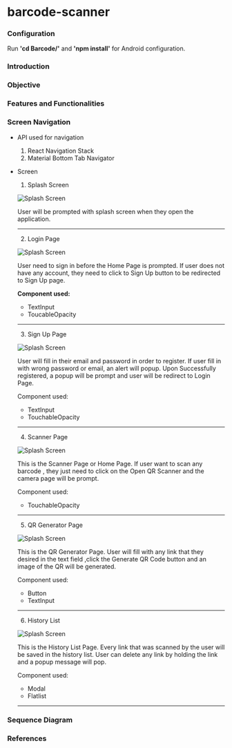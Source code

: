 # barcode-scanner

### Configuration
 Run **'cd Barcode/'** and **'npm install'** for Android configuration.
 
### Introduction
### Objective
### Features and Functionalities
### Screen Navigation
* API used for navigation
    1. React Navigation Stack
    2. Material Bottom Tab Navigator
    
* Screen
    1. Splash Screen
    
     ![Splash Screen](https://raw.githubusercontent.com/muhdlaziem/barcode-scanner/master/Barcode/images/icon.png)
    
    User will be prompted with splash screen when they open the application.
    _____________________
    2. Login Page
    
     ![Splash Screen](https://raw.githubusercontent.com/muhdlaziem/barcode-scanner/master/Barcode/images/icon.png)
    
    User need to sign in before the Home Page is prompted. If user does not have any account, they need to click to Sign Up button to be redirected to Sign Up page.
    
    **Component used:** 
    + TextInput
    + ToucableOpacity
    _____________________
    
    
    3. Sign Up Page
    
     ![Splash Screen](https://raw.githubusercontent.com/muhdlaziem/barcode-scanner/master/Barcode/images/icon.png)
    
    User will fill in their email and password in order to register. If user fill in with wrong password or email, an alert will popup. Upon Successfully registered, a popup will be prompt and user will be redirect to Login Page.
    
    Component used:
    + TextInput
    + TouchableOpacity
    _____________________


    4. Scanner Page
    
    ![Splash Screen](https://raw.githubusercontent.com/muhdlaziem/barcode-scanner/master/Barcode/images/icon.png)
    
    This is the Scanner Page or Home Page. If user want to scan any barcode , they just need to click on the Open QR Scanner and the camera page will be prompt.
    
    Component used:
    + TouchableOpacity
    _____________________
        
        
    5. QR Generator Page
    
    ![Splash Screen](https://raw.githubusercontent.com/muhdlaziem/barcode-scanner/master/Barcode/images/icon.png)
    
    This is the QR Generator Page. User will fill with any link that they desired in the text field ,click the Generate QR Code button and an image of the QR will be generated.
    
    Component used:
    + Button
    + TextInput
    _____________________


    6. History List
    
    ![Splash Screen](https://raw.githubusercontent.com/muhdlaziem/barcode-scanner/master/Barcode/images/icon.png)
    
    This is the History List Page. Every link that was scanned by the user will be saved in the history list. User can delete any link by holding the link and a popup message will pop.
    
    Component used:
    + Modal
    + Flatlist
        
    _____________________
        
### Sequence Diagram
### References
